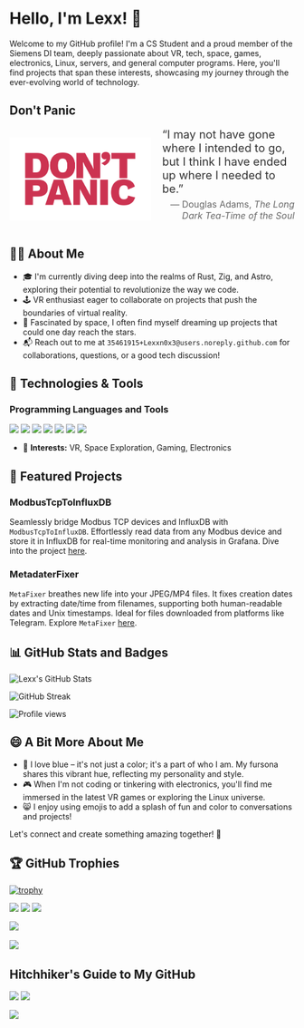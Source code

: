 # Hello, I'm Lexx! 👋

Welcome to my GitHub profile! I'm a CS Student and a proud member of the Siemens DI team, deeply passionate about VR, tech, space, games, electronics, Linux, servers, and general computer programs. Here, you'll find projects that span these interests, showcasing my journey through the ever-evolving world of technology.

## Don't Panic

<div style="display: flex; align-items: center; margin-bottom: 20px;">
  <img src="dont_panic.svg" style="width: 250px; margin-right: 20px;" />
  <div>
    <p style="font-size: 20px; color: #333; margin: 0;">
      “I may not have gone where I intended to go, but I think I have ended up where I needed to be.”
    </p>
    <p style="font-size: 16px; color: #666; text-align: right; margin-top: 5px;">
      — Douglas Adams, <em>The Long Dark Tea-Time of the Soul</em>
    </p>
  </div>
</div>



## 🙋‍♂️ About Me

- 🎓 I'm currently diving deep into the realms of Rust, Zig, and Astro, exploring their potential to revolutionize the way we code.
- 🕹️ VR enthusiast eager to collaborate on projects that push the boundaries of virtual reality.
- 🌌 Fascinated by space, I often find myself dreaming up projects that could one day reach the stars.
- 📬 Reach out to me at `35461915+Lexxn0x3@users.noreply.github.com` for collaborations, questions, or a good tech discussion!

## 🔧 Technologies & Tools

### Programming Languages and Tools

![](https://img.shields.io/badge/Code-C%23-blue.svg)
![](https://img.shields.io/badge/Code-C++-blue.svg)
![](https://img.shields.io/badge/Code-Python-blue.svg)
![](https://img.shields.io/badge/Code-Rust-blue.svg)
![](https://img.shields.io/badge/Code-Go-blue.svg)
![](https://img.shields.io/badge/Editor-Neovim-brightgreen.svg)
![](https://img.shields.io/badge/OS-Linux-lightgrey.svg)

- 🚀 **Interests:** VR, Space Exploration, Gaming, Electronics

## 🌟 Featured Projects

### ModbusTcpToInfluxDB
Seamlessly bridge Modbus TCP devices and InfluxDB with `ModbusTcpToInfluxDB`. Effortlessly read data from any Modbus device and store it in InfluxDB for real-time monitoring and analysis in Grafana. Dive into the project [here](https://github.com/Lexxn0x3/ModbusTcpToInfluxDB).

### MetadaterFixer
`MetaFixer` breathes new life into your JPEG/MP4 files. It fixes creation dates by extracting date/time from filenames, supporting both human-readable dates and Unix timestamps. Ideal for files downloaded from platforms like Telegram. Explore `MetaFixer` [here](https://github.com/Lexxn0x3/MetadaterFixer).

## 📊 GitHub Stats and Badges

![Lexx's GitHub Stats](https://github-readme-stats.vercel.app/api?username=Lexxn0x3&show_icons=true&theme=blue-green)

![GitHub Streak](https://github-readme-streak-stats.herokuapp.com/?user=Lexxn0x3&theme=blue-green)


![Profile views](https://komarev.com/ghpvc/?username=Lexxn0x3&color=blue)

## 😄 A Bit More About Me

- 🔵 I love blue – it's not just a color; it's a part of who I am. My fursona shares this vibrant hue, reflecting my personality and style.
- 🎮 When I'm not coding or tinkering with electronics, you'll find me immersed in the latest VR games or exploring the Linux universe.
- 😸 I enjoy using emojis to add a splash of fun and color to conversations and projects!

Let's connect and create something amazing together! 🚀

## 🏆 GitHub Trophies

[![trophy](https://github-profile-trophy.vercel.app/?username=Lexxn0x3&theme=onedark)](https://github.com/ryo-ma/github-profile-trophy)

![](https://img.shields.io/badge/Uses-GitHub%20Codespaces-2F2625?style=flat-square&logo=github)
![](https://img.shields.io/badge/%E2%98%95-Coffee-black?style=flat-square)
![](https://img.shields.io/badge/Loves-Space%20Exploration-blue?style=flat-square)

![](https://img.shields.io/badge/Answer%20to%20Life%2C%20Universe%20and%20Everything-42-9cf)

![](https://img.shields.io/badge/Earth-Mostly%20Harmless-7B68EE.svg)

## Hitchhiker's Guide to My GitHub

![](https://img.shields.io/badge/Answer%20to%20Life%2C%20Universe%20and%20Everything-42-9cf)
![](https://img.shields.io/badge/Earth-Mostly%20Harmless-7B68EE.svg)

![](https://img.shields.io/badge/Don't%20Panic-42-blueviolet?style=flat-square)



